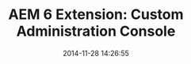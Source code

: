 ---
layout: post
title:  "AEM 6 Extension: Custom Administration Console"
date:   2014-11-28 14:26:55
tags: [AEM, Example]
full_name: adobe-marketing-cloud/aem-admin-extension-customize-sites
---